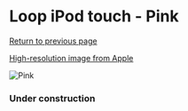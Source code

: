 # Loop iPod touch - Pink

[Return to previous page](/ipod_touch)

[High-resolution image from Apple](https://store.storeimages.cdn-apple.com/8756/as-images.apple.com/is/MD972?wid=4500&hei=4500&fmt=png)

<div style="width: 384px"><img src="/everypreview/MD972.png" alt="Pink"></div>

### Under construction
